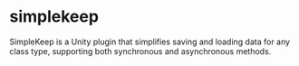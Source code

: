 # simplekeep
SimpleKeep is a Unity plugin that simplifies saving and loading data for any class type, supporting both synchronous and asynchronous methods.
